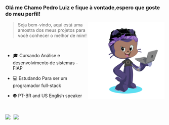 ### Olá me Chamo Pedro Luiz  e fique à vontade,espero que goste do meu perfil!

<div>
    <img align="right" width="48%" alt="Octocat" src="https://github.com/mulliru/mulliru/blob/main/mulliru-octo.png" />
    <blockquote>
    Seja bem-vindo, aqui está uma amostra dos meus projetos para você conhecer o melhor de mim! 
    </blockquote>
</div>

<br>

- 🎓 Cursando Análise e desenvolvimento de sistemas - FIAP
- 💻 Estudando Para ser um programador full-stack
- 👽 PT-BR and US English speaker


  <br>

<div style="display: flex; gap: 10px;">
  <a href="www.linkedin.com/in/pedro-luiz-prado-39a566205">
    <img src="https://img.shields.io/badge/-LinkedIn-%230077B5?style=for-the-badge&logo=linkedin&logoColor=white" target="_blank">
  </a>
  
  <a href="mailto:pedrolpsp2@gmail.com">
    <img src="https://img.shields.io/badge/-Gmail-%23333?style=for-the-badge&logo=gmail&logoColor=white">
  </a>
  
</div>
